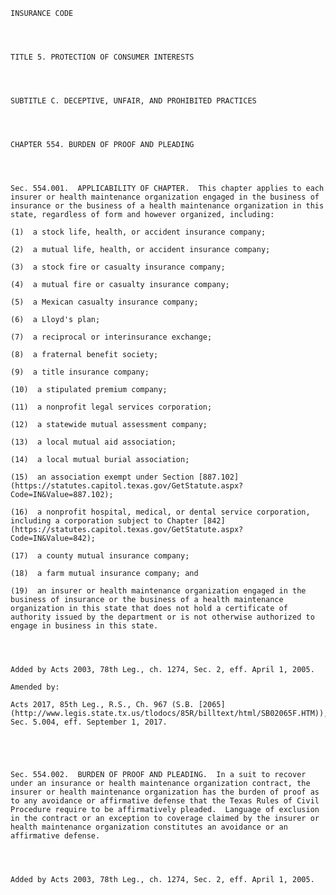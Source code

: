﻿
    
    
    	
    					
    
    
    INSURANCE CODE
    
      
    
    
    TITLE 5. PROTECTION OF CONSUMER INTERESTS
    
      
    
    
    SUBTITLE C. DECEPTIVE, UNFAIR, AND PROHIBITED PRACTICES
    
      
    
    
    CHAPTER 554. BURDEN OF PROOF AND PLEADING
    
      
    
    
    Sec. 554.001.  APPLICABILITY OF CHAPTER.  This chapter applies to each insurer or health maintenance organization engaged in the business of insurance or the business of a health maintenance organization in this state, regardless of form and however organized, including:
    
    (1)  a stock life, health, or accident insurance company;
    
    (2)  a mutual life, health, or accident insurance company;
    
    (3)  a stock fire or casualty insurance company;
    
    (4)  a mutual fire or casualty insurance company;
    
    (5)  a Mexican casualty insurance company;
    
    (6)  a Lloyd's plan;
    
    (7)  a reciprocal or interinsurance exchange;
    
    (8)  a fraternal benefit society;
    
    (9)  a title insurance company;
    
    (10)  a stipulated premium company;
    
    (11)  a nonprofit legal services corporation;
    
    (12)  a statewide mutual assessment company;
    
    (13)  a local mutual aid association;
    
    (14)  a local mutual burial association;
    
    (15)  an association exempt under Section [887.102](https://statutes.capitol.texas.gov/GetStatute.aspx?Code=IN&Value=887.102);
    
    (16)  a nonprofit hospital, medical, or dental service corporation, including a corporation subject to Chapter [842](https://statutes.capitol.texas.gov/GetStatute.aspx?Code=IN&Value=842);
    
    (17)  a county mutual insurance company;
    
    (18)  a farm mutual insurance company; and
    
    (19)  an insurer or health maintenance organization engaged in the business of insurance or the business of a health maintenance organization in this state that does not hold a certificate of authority issued by the department or is not otherwise authorized to engage in business in this state.
    
    
    
    
    Added by Acts 2003, 78th Leg., ch. 1274, Sec. 2, eff. April 1, 2005.
    
    Amended by: 
    
    Acts 2017, 85th Leg., R.S., Ch. 967 (S.B. [2065](http://www.legis.state.tx.us/tlodocs/85R/billtext/html/SB02065F.HTM)), Sec. 5.004, eff. September 1, 2017.
    
    
    
    
    
    Sec. 554.002.  BURDEN OF PROOF AND PLEADING.  In a suit to recover under an insurance or health maintenance organization contract, the insurer or health maintenance organization has the burden of proof as to any avoidance or affirmative defense that the Texas Rules of Civil Procedure require to be affirmatively pleaded.  Language of exclusion in the contract or an exception to coverage claimed by the insurer or health maintenance organization constitutes an avoidance or an affirmative defense.
    
    
    
    
    Added by Acts 2003, 78th Leg., ch. 1274, Sec. 2, eff. April 1, 2005.
    
    
    
    
    				
